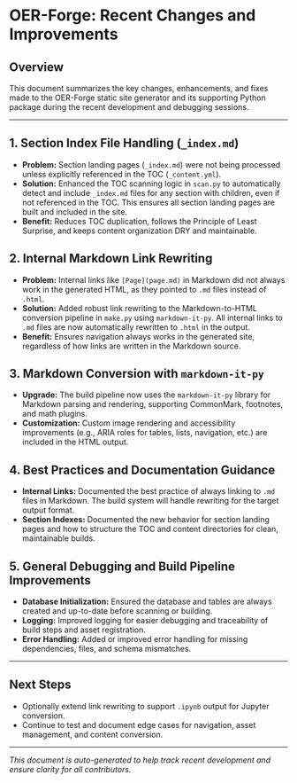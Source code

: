 # OER-Forge: Recent Changes and Improvements

## Overview
This document summarizes the key changes, enhancements, and fixes made to the OER-Forge static site generator and its supporting Python package during the recent development and debugging sessions.

---

## 1. Section Index File Handling (`_index.md`)
- **Problem:** Section landing pages (`_index.md`) were not being processed unless explicitly referenced in the TOC (`_content.yml`).
- **Solution:** Enhanced the TOC scanning logic in `scan.py` to automatically detect and include `_index.md` files for any section with children, even if not referenced in the TOC. This ensures all section landing pages are built and included in the site.
- **Benefit:** Reduces TOC duplication, follows the Principle of Least Surprise, and keeps content organization DRY and maintainable.

## 2. Internal Markdown Link Rewriting
- **Problem:** Internal links like `[Page](page.md)` in Markdown did not always work in the generated HTML, as they pointed to `.md` files instead of `.html`.
- **Solution:** Added robust link rewriting to the Markdown-to-HTML conversion pipeline in `make.py` using `markdown-it-py`. All internal links to `.md` files are now automatically rewritten to `.html` in the output.
- **Benefit:** Ensures navigation always works in the generated site, regardless of how links are written in the Markdown source.

## 3. Markdown Conversion with `markdown-it-py`
- **Upgrade:** The build pipeline now uses the `markdown-it-py` library for Markdown parsing and rendering, supporting CommonMark, footnotes, and math plugins.
- **Customization:** Custom image rendering and accessibility improvements (e.g., ARIA roles for tables, lists, navigation, etc.) are included in the HTML output.

## 4. Best Practices and Documentation Guidance
- **Internal Links:** Documented the best practice of always linking to `.md` files in Markdown. The build system will handle rewriting for the target output format.
- **Section Indexes:** Documented the new behavior for section landing pages and how to structure the TOC and content directories for clean, maintainable builds.

## 5. General Debugging and Build Pipeline Improvements
- **Database Initialization:** Ensured the database and tables are always created and up-to-date before scanning or building.
- **Logging:** Improved logging for easier debugging and traceability of build steps and asset registration.
- **Error Handling:** Added or improved error handling for missing dependencies, files, and schema mismatches.

---

## Next Steps
- Optionally extend link rewriting to support `.ipynb` output for Jupyter conversion.
- Continue to test and document edge cases for navigation, asset management, and content conversion.

---

*This document is auto-generated to help track recent development and ensure clarity for all contributors.*
